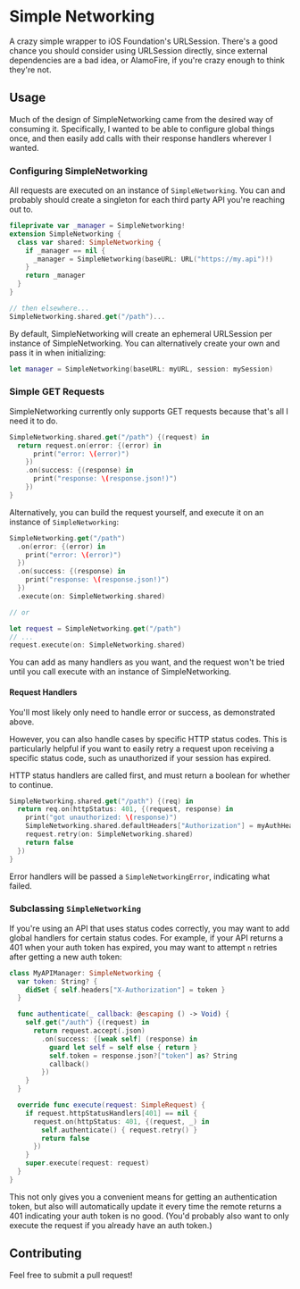 #  Simple Networking

A crazy simple wrapper to iOS Foundation's URLSession.
There's a good chance you should consider using URLSession directly, since external dependencies are a bad idea,
or AlamoFire, if you're crazy enough to think they're not.

## Usage

Much of the design of SimpleNetworking came from the desired way of consuming it.
Specifically, I wanted to be able to configure global things once, and then easily add calls with their response
handlers wherever I wanted.

### Configuring SimpleNetworking

All requests are executed on an instance of `SimpleNetworking`.
You can and probably should create a singleton for each third party API you're reaching out to.

```swift
fileprivate var _manager = SimpleNetworking!
extension SimpleNetworking {
  class var shared: SimpleNetworking {
    if _manager == nil {
      _manager = SimpleNetworking(baseURL: URL("https://my.api")!)
    }
    return _manager
  }
}

// then elsewhere...
SimpleNetworking.shared.get("/path")...
```

By default, SimpleNetworking will create an ephemeral URLSession per instance of SimpleNetworking.
You can alternatively create your own and pass it in when initializing:

```swift
let manager = SimpleNetworking(baseURL: myURL, session: mySession)
```

### Simple GET Requests

SimpleNetworking currently only supports GET requests because that's all I need it to do.

```swift
SimpleNetworking.shared.get("/path") {(request) in
  return request.on(error: {(error) in
      print("error: \(error)")
    })
    .on(success: {(response) in
      print("response: \(response.json!)")
    })
}
```

Alternatively, you can build the request yourself, and execute it on an instance of `SimpleNetworking`:

```swift
SimpleNetworking.get("/path")
  .on(error: {(error) in
    print("error: \(error)")
  })
  .on(success: {(response) in
    print("response: \(response.json!)")
  })
  .execute(on: SimpleNetworking.shared)

// or

let request = SimpleNetworking.get("/path")
// ...
request.execute(on: SimpleNetworking.shared)
```

You can add as many handlers as you want, and the request won't be tried until you call execute
with an instance of SimpleNetworking.

#### Request Handlers

You'll most likely only need to handle error or success, as demonstrated above. 

However, you can also
handle cases by specific HTTP status codes. This is particularly helpful if you want to easily
retry a request upon receiving a specific status code, such as unauthorized if your session has expired.

HTTP status handlers are called first, and must return a boolean for whether to continue.

```swift
SimpleNetworking.shared.get("/path") {(req) in
  return req.on(httpStatus: 401, {(request, response) in
    print("got unauthorized: \(response)")
    SimpleNetworking.shared.defaultHeaders["Authorization"] = myAuthHeaderValue
    request.retry(on: SimpleNetworking.shared)
    return false
  })
}
```

Error handlers will be passed a `SimpleNetworkingError`, indicating what failed.

### Subclassing `SimpleNetworking`

If you're using an API that uses status codes correctly, you may want to add global handlers for certain status codes.
For example, if your API returns a 401 when your auth token has expired, you may want to attempt `n` retries
after getting a new auth token:

```swift
class MyAPIManager: SimpleNetworking {
  var token: String? {
    didSet { self.headers["X-Authorization"] = token }
  }

  func authenticate(_ callback: @escaping () -> Void) {
    self.get("/auth") {(request) in
      return request.accept(.json)
        .on(success: {[weak self] (response) in
          guard let self = self else { return }
          self.token = response.json?["token"] as? String
          callback()
        })
    }
  }

  override func execute(request: SimpleRequest) {
    if request.httpStatusHandlers[401] == nil {
      request.on(httpStatus: 401, {(request, _) in
        self.authenticate() { request.retry() }
        return false
      })
    }
    super.execute(request: request)
  }
}
```

This not only gives you a convenient means for getting an authentication token, but also will automatically
update it every time the remote returns a 401 indicating your auth token is no good.
(You'd probably also want to only execute the request if you already have an auth token.)

## Contributing

Feel free to submit a pull request!
